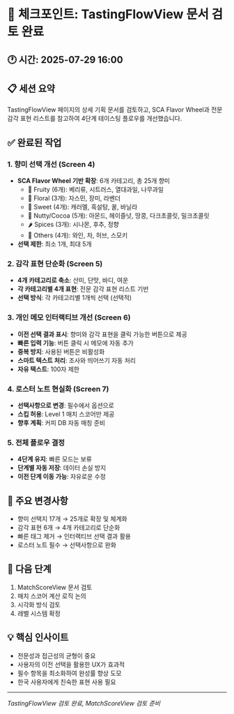 # 📍 체크포인트: TastingFlowView 문서 검토 완료

## 🕐 시간: 2025-07-29 16:00

## 📋 세션 요약
TastingFlowView 페이지의 상세 기획 문서를 검토하고, SCA Flavor Wheel과 전문 감각 표현 리스트를 참고하여 4단계 테이스팅 플로우를 개선했습니다.

## ✅ 완료된 작업

### 1. 향미 선택 개선 (Screen 4)
- **SCA Flavor Wheel 기반 확장**: 6개 카테고리, 총 25개 향미
  - 🍓 Fruity (6개): 베리류, 시트러스, 열대과일, 나무과일
  - 🌺 Floral (3개): 자스민, 장미, 라벤더
  - 🍯 Sweet (4개): 캐러멜, 흑설탕, 꿀, 바닐라
  - 🥜 Nutty/Cocoa (5개): 아몬드, 헤이즐넛, 땅콩, 다크초콜릿, 밀크초콜릿
  - 🌶️ Spices (3개): 시나몬, 후추, 정향
  - 🌿 Others (4개): 와인, 차, 허브, 스모키
- **선택 제한**: 최소 1개, 최대 5개

### 2. 감각 표현 단순화 (Screen 5)
- **4개 카테고리로 축소**: 산미, 단맛, 바디, 여운
- **각 카테고리별 4개 표현**: 전문 감각 표현 리스트 기반
- **선택 방식**: 각 카테고리별 1개씩 선택 (선택적)

### 3. 개인 메모 인터랙티브 개선 (Screen 6)
- **이전 선택 결과 표시**: 향미와 감각 표현을 클릭 가능한 버튼으로 제공
- **빠른 입력 기능**: 버튼 클릭 시 메모에 자동 추가
- **중복 방지**: 사용된 버튼은 비활성화
- **스마트 텍스트 처리**: 조사와 띄어쓰기 자동 처리
- **자유 텍스트**: 100자 제한

### 4. 로스터 노트 현실화 (Screen 7)
- **선택사항으로 변경**: 필수에서 옵션으로
- **스킵 허용**: Level 1 매치 스코어만 제공
- **향후 계획**: 커피 DB 자동 매칭 준비

### 5. 전체 플로우 결정
- **4단계 유지**: 빠른 모드는 보류
- **단계별 자동 저장**: 데이터 손실 방지
- **이전 단계 이동 가능**: 자유로운 수정

## 🔄 주요 변경사항
- 향미 선택지 17개 → 25개로 확장 및 체계화
- 감각 표현 6개 → 4개 카테고리로 단순화
- 빠른 태그 제거 → 인터랙티브 선택 결과 활용
- 로스터 노트 필수 → 선택사항으로 완화

## 🎯 다음 단계
1. MatchScoreView 문서 검토
2. 매치 스코어 계산 로직 논의
3. 시각화 방식 검토
4. 레벨 시스템 확정

## 💡 핵심 인사이트
- 전문성과 접근성의 균형이 중요
- 사용자의 이전 선택을 활용한 UX가 효과적
- 필수 항목을 최소화하여 완성률 향상 도모
- 한국 사용자에게 친숙한 표현 사용 필요

---
*TastingFlowView 검토 완료, MatchScoreView 검토 준비*
